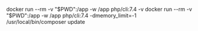docker run --rm -v "$PWD":/app -w /app php/cli:7.4 -v
docker run --rm -v "$PWD":/app -w /app php/cli:7.4 -dmemory_limit=-1 /usr/local/bin/composer update